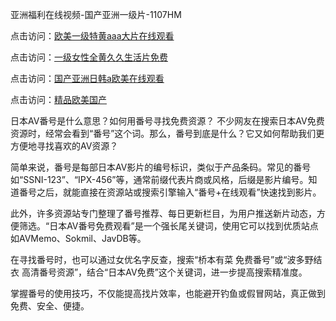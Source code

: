 亚洲福利在线视频-国产亚洲一级片-1107HM

点击访问：<a href="https://heiliaoow5kzm.pages.dev">欧美一级特黄aaa大片在线观看</a>

点击访问：<a href="https://heiliaoll4qsx.pages.dev">一级女性全黄久久生活片免费</a>

点击访问：<a href="https://heiliaowt0d7p.pages.dev">国产亚洲日韩a欧美在线观看</a>

点击访问：<a href="https://heiliaoow5kzm.pages.dev">精品欧美国产</a>


日本AV番号是什么意思？如何用番号寻找免费资源？
不少网友在搜索日本AV免费资源时，经常会看到“番号”这个词。那么，番号到底是什么？它又如何帮助我们更方便地寻找喜欢的AV资源？

简单来说，番号是每部日本AV影片的编号标识，类似于产品条码。常见的番号如“SSNI-123”、“IPX-456”等，通常前缀代表片商或风格，后缀是影片编号。知道番号之后，就能直接在资源站或搜索引擎输入“番号+在线观看”快速找到影片。

此外，许多资源站专门整理了番号推荐、每日更新栏目，为用户推送新片动态，方便筛选。“日本AV番号免费观看”是一个强长尾关键词，使用它可以找到优质站点如AVMemo、Sokmil、JavDB等。

在寻找番号时，也可以通过女优名字反查，搜索“桥本有菜 免费番号”或“波多野结衣 高清番号资源”，结合“日本AV免费”这个关键词，进一步提高搜索精准度。

掌握番号的使用技巧，不仅能提高找片效率，也能避开钓鱼或假冒网站，真正做到免费、安全、便捷。

<span style="display:none;">[Canonical link]( )</span>
